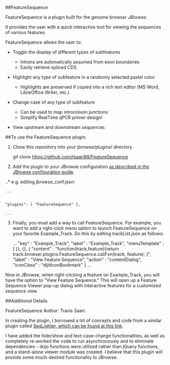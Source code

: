 ##FeatureSequence

FeatureSequence is a plugin built for the genome browser _JBrowse_.

It provides the user with a quick interactive tool for viewing the sequences of various features.

FeatureSequence allows the user to:

* Toggle the display of different types of subfeatures
  * Introns are automatically assumed from exon boundaries
  * Easily retrieve spliced CDS

* Highlight any type of subfeature in a randomly selected pastel color
  * Highlights are preserved if copied into a rich text editor (MS Word, LibreOffice Writer, etc.)

* Change case of any type of subfeature
  * Can be used to map intron/exon junctions
  * Simplify RealTime qPCR primer design!

* View upstream and downstream sequences


##To use the FeatureSequence plugin:

1. Clone this repository into your jbrowse/plugins/ directory

    git clone https://github.com/tsaari88/FeatureSequence

2. Add the plugin to your JBrowse configuration [as described in the JBrowse configuration guide](http://gmod.org/wiki/JBrowse_Configuration_Guide#Using_Plugins).

..* e.g. editing jbrowse_conf.json:

    ...
    

    "plugins": [ "FeatureSequence" ],

    ...

3. Finally, you must add a way to call FeatureSequence.
For example, you want to add a right-click menu option to launch FeatureSequence on your favorite Example_Track.
Do this by editing trackList.json as follows:

    ...
             "key" : "Example_Track",
             "label" : "Example_Track",
             "menuTemplate" : [
                {},
                {},
                {
                   "content" : "function(track,feature){return track.browser.plugins.FeatureSequence.callFxn(track, feature); }",
                   "label" : "View Feature Sequence",
                   "action" : "contentDialog",
                   "iconClass" : "dijitIconBookmark"
                }
    ...


Now in JBrowse, when right-clicking a feature on Example_Track, you will have the option to "View Feature Sequence."
This will open up a Feature Sequence Viewer pop-up dialog with interactive features for a customized sequence view.

##Additional Details

FeatureSequence Author: Travis Saari.

In creating the plugin, I borrowed a lot of concepts and code from a similar plugin called [SeqLighter, which can be found at this link](https://github.com/Arabidopsis-Information-Portal/SeqLighter).

I have added the hide/show and text-case-change functionalities, as well as completely re-worked the code to run asynchronously and to eliminate dependencies - dojo functions were utilized rather than jQuery functions, and a stand-alone viewer module was created. I believe that this plugin will provide some much-desired functionality to JBrowse.
